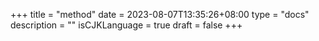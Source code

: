 +++
title = "method"
date = 2023-08-07T13:35:26+08:00
type = "docs"
description = ""
isCJKLanguage = true
draft = false
+++